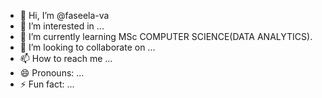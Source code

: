 - 👋 Hi, I’m @faseela-va
- 👀 I’m interested in ...
- 🌱 I’m currently learning MSc COMPUTER SCIENCE(DATA ANALYTICS). 
- 💞️ I’m looking to collaborate on ...
- 📫 How to reach me ...
- 😄 Pronouns: ...
- ⚡ Fun fact: ...

<!---
faseela-va/faseela-va is a ✨ special ✨ repository because its `README.md` (this file) appears on your GitHub profile.
You can click the Preview link to take a look at your changes.
--->
